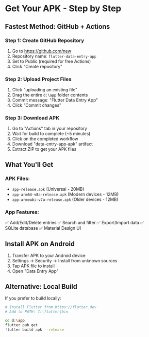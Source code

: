 # Get Your APK - Step by Step

## Fastest Method: GitHub + Actions

### Step 1: Create GitHub Repository
1. Go to https://github.com/new
2. Repository name: `flutter-data-entry-app`
3. Set to Public (required for free Actions)
4. Click "Create repository"

### Step 2: Upload Project Files
1. Click "uploading an existing file"
2. Drag the entire `d:\app` folder contents
3. Commit message: "Flutter Data Entry App"
4. Click "Commit changes"

### Step 3: Download APK
1. Go to "Actions" tab in your repository
2. Wait for build to complete (~5 minutes)
3. Click on the completed workflow
4. Download "data-entry-app-apk" artifact
5. Extract ZIP to get your APK files

## What You'll Get

### APK Files:
- `app-release.apk` (Universal - 20MB)
- `app-arm64-v8a-release.apk` (Modern devices - 12MB)
- `app-armeabi-v7a-release.apk` (Older devices - 12MB)

### App Features:
✅ Add/Edit/Delete entries
✅ Search and filter
✅ Export/Import data
✅ SQLite database
✅ Material Design UI

## Install APK on Android
1. Transfer APK to your Android device
2. Settings → Security → Install from unknown sources
3. Tap APK file to install
4. Open "Data Entry App"

## Alternative: Local Build
If you prefer to build locally:
```bash
# Install Flutter from https://flutter.dev
# Add to PATH: C:\flutter\bin

cd d:\app
flutter pub get
flutter build apk --release
```
